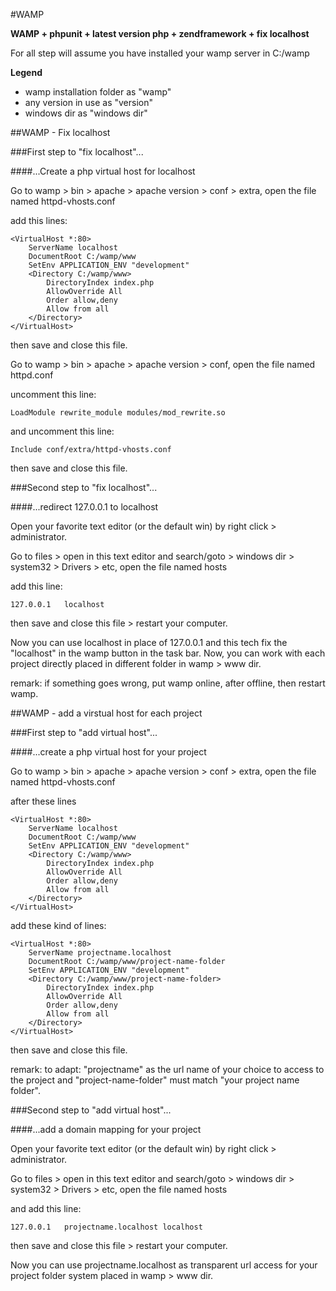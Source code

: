 #WAMP

**WAMP + phpunit + latest version php + zendframework + fix localhost**

For all step will assume you have installed your wamp server in C:/wamp 

**Legend**

- wamp installation folder as "wamp"
- any version in use as "version"
- windows dir as "windows dir"

##WAMP - Fix localhost

###First step to "fix localhost"...

####...Create a php virtual host for localhost

Go to wamp > bin > apache > apache version > conf > extra, open the file named httpd-vhosts.conf

add this lines:

```
<VirtualHost *:80>
    ServerName localhost
    DocumentRoot C:/wamp/www
    SetEnv APPLICATION_ENV "development"
    <Directory C:/wamp/www>
        DirectoryIndex index.php
        AllowOverride All
        Order allow,deny
        Allow from all
    </Directory>
</VirtualHost>

```

then save and close this file.

Go to wamp > bin > apache > apache version > conf, open the file named httpd.conf

uncomment this line:

```
LoadModule rewrite_module modules/mod_rewrite.so
```

and uncomment this line: 

```
Include conf/extra/httpd-vhosts.conf
```

then save and close this file.


###Second step to "fix localhost"...

####...redirect 127.0.0.1 to localhost

Open your favorite text editor (or the default win) by right click > administrator.

Go to files > open in this text editor and search/goto > windows dir > system32 > Drivers > etc, open the file named hosts

add this line:

```
127.0.0.1	localhost
```

then save and close this file > restart your computer.


Now you can use localhost in place of 127.0.0.1 and this tech fix the "localhost" in the wamp button in the task bar. Now, you can work with each project directly placed in different folder in wamp > www dir.

remark: if something goes wrong, put wamp online, after offline, then restart wamp.


##WAMP - add a virstual host for each project

###First step to "add virtual host"...

####...create a php virtual host for your project

Go to wamp > bin > apache > apache version > conf > extra, open the file named httpd-vhosts.conf

after these lines

```
<VirtualHost *:80>
    ServerName localhost
    DocumentRoot C:/wamp/www
    SetEnv APPLICATION_ENV "development"
    <Directory C:/wamp/www>
        DirectoryIndex index.php
        AllowOverride All
        Order allow,deny
        Allow from all
    </Directory>
</VirtualHost>
```

add these kind of lines:

```
<VirtualHost *:80>
    ServerName projectname.localhost
    DocumentRoot C:/wamp/www/project-name-folder
    SetEnv APPLICATION_ENV "development"
    <Directory C:/wamp/www/project-name-folder>
        DirectoryIndex index.php
        AllowOverride All
        Order allow,deny
        Allow from all
    </Directory>
</VirtualHost>
```

then save and close this file.


remark: to adapt: "projectname" as the url name of your choice to access to the project and "project-name-folder" must match "your project name folder".


###Second step to "add virtual host"...

####...add a domain mapping for your project

Open your favorite text editor (or the default win) by right click > administrator.

Go to files > open in this text editor and search/goto > windows dir > system32 > Drivers > etc, open the file named hosts

and add this line:

```
127.0.0.1	projectname.localhost localhost
```

then save and close this file > restart your computer.


Now you can use projectname.localhost as transparent url access for your project folder system placed in wamp > www dir.